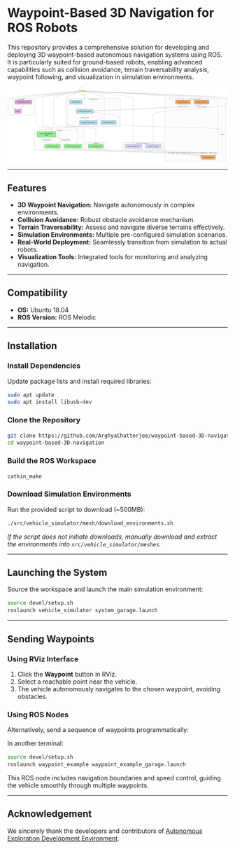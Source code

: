 # Waypoint-Based 3D Navigation for ROS Robots

This repository provides a comprehensive solution for developing and deploying 3D waypoint-based autonomous navigation systems using ROS. It is particularly suited for ground-based robots, enabling advanced capabilities such as collision avoidance, terrain traversability analysis, waypoint following, and visualization in simulation environments.

<div align="center">
  <img src="img/waypoint_3d.png" alt="3D Waypoint Navigation" width="600">
</div>

---

## Features

* **3D Waypoint Navigation:** Navigate autonomously in complex environments.
* **Collision Avoidance:** Robust obstacle avoidance mechanism.
* **Terrain Traversability:** Assess and navigate diverse terrains effectively.
* **Simulation Environments:** Multiple pre-configured simulation scenarios.
* **Real-World Deployment:** Seamlessly transition from simulation to actual robots.
* **Visualization Tools:** Integrated tools for monitoring and analyzing navigation.

---

## Compatibility

* **OS:** Ubuntu 18.04
* **ROS Version:** ROS Melodic

---

## Installation

### Install Dependencies

Update package lists and install required libraries:

```bash
sudo apt update
sudo apt install libusb-dev
```

### Clone the Repository

```bash
git clone https://github.com/ArghyaChatterjee/waypoint-based-3D-navigation.git
cd waypoint-based-3D-navigation
```

### Build the ROS Workspace

```bash
catkin_make
```

### Download Simulation Environments

Run the provided script to download (\~500MB):

```bash
./src/vehicle_simulator/mesh/download_environments.sh
```

*If the script does not initiate downloads, manually download and extract the environments into `src/vehicle_simulator/meshes`.*

---

## Launching the System

Source the workspace and launch the main simulation environment:

```bash
source devel/setup.sh
roslaunch vehicle_simulator system_garage.launch
```

---

## Sending Waypoints

### Using RViz Interface

1. Click the **Waypoint** button in RViz.
2. Select a reachable point near the vehicle.
3. The vehicle autonomously navigates to the chosen waypoint, avoiding obstacles.

### Using ROS Nodes

Alternatively, send a sequence of waypoints programmatically:

In another terminal:

```bash
source devel/setup.sh
roslaunch waypoint_example waypoint_example_garage.launch
```

This ROS node includes navigation boundaries and speed control, guiding the vehicle smoothly through multiple waypoints.

---

## Acknowledgement 
We sincerely thank the developers and contributors of [Autonomous Exploration Development Environment](https://github.com/HongbiaoZ/autonomous_exploration_development_environment).
